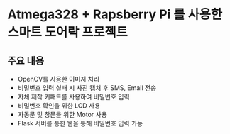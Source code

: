 # Atmega328 + Rapsberry Pi 를 사용한 스마트 도어락 프로젝트

## 주요 내용
 - OpenCV를 사용한 이미지 처리
 - 비밀번호 입력 실패 시 사진 캡처 후 SMS, Email 전송
 - 자체 제작 키패드를 사용하여 비밀번호 입력
 - 비밀번호 확인을 위한 LCD 사용
 - 자동문 및 창문을 위한 Motor 사용
 - Flask 서버를 통한 웹을 통해 비밀번호 입력 가능

